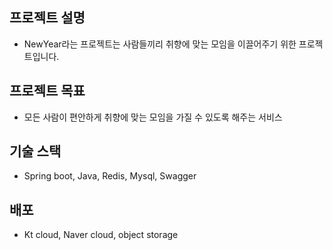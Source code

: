 ## 프로젝트 설명

- NewYear라는 프로젝트는 사람들끼리 취향에 맞는 모임을 이끌어주기 위한 프로젝트입니다. 

## 프로젝트 목표

- 모든 사람이 편안하게 취향에 맞는 모임을 가질 수 있도록 해주는 서비스

## 기술 스택

- Spring boot, Java, Redis, Mysql, Swagger

## 배포

- Kt cloud, Naver cloud, object storage

